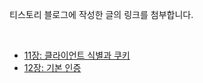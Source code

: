 티스토리 블로그에 작성한 글의 링크를 첨부합니다.

<br>

- [11장: 클라이언트 식별과 쿠키](https://babebab.tistory.com/43)
- [12장: 기본 인증](https://babebab.tistory.com/44)